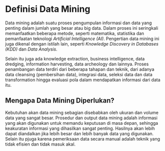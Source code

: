 # Definisi Data Mining

Data mining adalah suatu proses pengumpulan informasi dan data yang penting dalam jumlah yang besar atau big data. Dalam proses ini seringkali memanfaatkan beberapa metode, seperti matematika, statistika dan pemanfaatan teknologi _Artificial Intelligence (AI)_. Pengertian data mining ini juga dikenal dengan istilah lain, seperti _Knowledge Discovery in Databases (KDD)_ dan _Data Analysis_.

Selain itu juga ada knowledge extraction, business intelligence, data dredging, information harvesting, data archeology dan lainnya. Proses penambangan data terdiri dari beberapa tahapan dan teknik, dari adanya data cleansing (pembersihan data), integrasi data, seleksi data dan data transformation hingga evaluasi pola dalam mendapatkan informasi dari data itu.

## Mengapa Data Mining Diperlukan?
Kebutuhan akan data mining sebagian disebabkan oleh ukuran dan volume data yang sangat besar. Prosedur dan output data mining adalah informasi yang akan digunakan untuk memandu keputusan di masa depan, sehingga keakuratan informasi yang dihasilkan sangat penting. Hasilnya akan lebih dapat diandalkan jika lebih besar dan lebih banyak data yang digunakan. Selain itu pjuga karena pemeriksaan data secara manual adalah teknik yang tidak efisien dan tidak masuk akal.